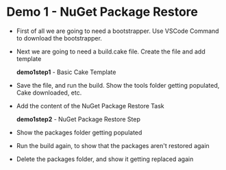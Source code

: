 # Demo 1 - NuGet Package Restore

* First of all we are going to need a bootstrapper.  Use VSCode Command to download the bootstrapper.

* Next we are going to need a build.cake file. Create the file and add template

  **demo1step1** - Basic Cake Template

* Save the file, and run the build.  Show the tools folder getting populated, Cake downloaded, etc.

* Add the content of the NuGet Package Restore Task

  **demo1step2** - NuGet Package Restore Step

* Show the packages folder getting populated
* Run the build again, to show that the packages aren't restored again
* Delete the packages folder, and show it getting replaced again